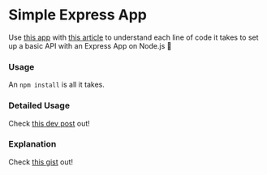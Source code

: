 # Simple Express App

Use [this app](https://github.com/dsp9107/Simple-Express-App) with [this article](https://dev.to/dsp9107/understanding-an-express-app-node-js-47ff-temp-slug-3725284?preview=bf91bb359d62b751bbb6e4d872fa06e577cb882750dde17012948e0e24deb7dbad3630d3f120037c82bf09cf42f438a83f22fd60b2750e1792da9cca) to understand each line of code it takes to set up a basic API with an Express App on Node.js :seedling:

### Usage

An `npm install` is all it takes.

### Detailed Usage

Check [this dev post](https://dev.to/dsp9107/understanding-an-express-app-node-js-47ff-temp-slug-3725284?preview=bf91bb359d62b751bbb6e4d872fa06e577cb882750dde17012948e0e24deb7dbad3630d3f120037c82bf09cf42f438a83f22fd60b2750e1792da9cca) out!

### Explanation

Check [this gist](https://gist.github.com/dsp9107/07cb6b779c016f29c93c6606414961e3) out!
